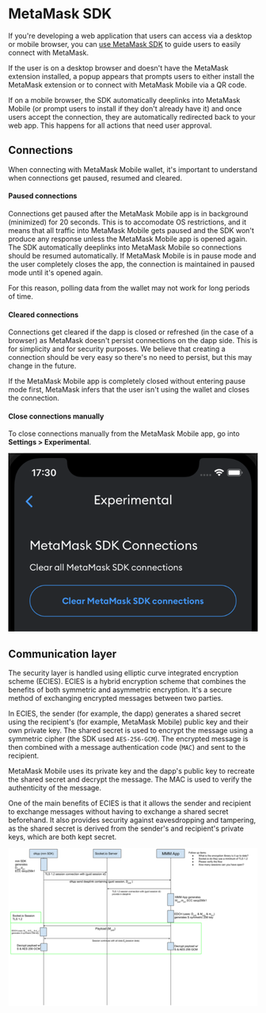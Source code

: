 # MetaMask SDK

If you're developing a web application that users can access via a desktop or mobile browser, you
can [use MetaMask SDK](../how-to/use-sdk) to guide users to easily connect with MetaMask.

If the user is on a desktop browser and doesn't have the MetaMask extension installed, a popup
appears that prompts users to either install the MetaMask extension or to connect with MetaMask
Mobile via a QR code.

If on a mobile browser, the SDK automatically deeplinks into MetaMask Mobile (or prompt users to
install if they don't already have it) and once users accept the connection, they are
automatically redirected back to your web app.
This happens for all actions that need user approval.

## Connections

When connecting with MetaMask Mobile wallet, it's important to understand when connections get
paused, resumed and cleared.

#### Paused connections

Connections get paused after the MetaMask Mobile app is in background (minimized) for 20 seconds.
This is to accomodate OS restrictions, and it means that all traffic into MetaMask Mobile gets
paused and the SDK won't produce any response unless the MetaMask Mobile app is opened again.
The SDK automatically deeplinks into MetaMask Mobile so connections should be resumed automatically.
If MetaMask Mobile is in pause mode and the user completely closes the app, the connection is
maintained in paused mode until it's opened again.

For this reason, polling data from the wallet may not work for long periods of time.

#### Cleared connections

Connections get cleared if the dapp is closed or refreshed (in the case of a browser) as MetaMask
doesn't persist connections on the dapp side.
This is for simplicity and for security purposes.
We believe that creating a connection should be very easy so there's no need to persist, but this
may change in the future.

If the MetaMask Mobile app is completely closed without entering pause mode first, MetaMask infers
that the user isn't using the wallet and closes the connection.

#### Close connections manually

To close connections manually from the MetaMask Mobile app, go into **Settings > Experimental**.

![Connections](../assets/sdk-clear-connections.png)

## Communication layer

The security layer is handled using elliptic curve integrated encryption scheme (ECIES).
ECIES is a hybrid encryption scheme that combines the benefits of both symmetric and asymmetric encryption.
It's a secure method of exchanging encrypted messages between two parties.

In ECIES, the sender (for example, the dapp) generates a shared secret using the recipient's
(for example, MetaMask Mobile) public key and their own private key.
The shared secret is used to encrypt the message using a symmetric cipher (the SDK used `AES-256-GCM`).
The encrypted message is then combined with a message authentication code (`MAC`) and sent to the recipient.

MetaMask Mobile uses its private key and the dapp's public key to recreate the shared secret and
decrypt the message.
The MAC is used to verify the authenticity of the message.

One of the main benefits of ECIES is that it allows the sender and recipient to exchange messages
without having to exchange a shared secret beforehand.
It also provides security against eavesdropping and tampering, as the shared secret is derived from
the sender's and recipient's private keys, which are both kept secret.

![Sequence diagram](../assets/sdk-comm-diagram.svg)
